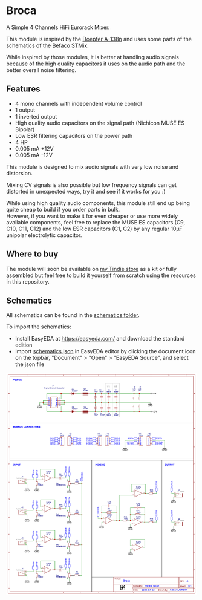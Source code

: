 # Broca

A Simple 4 Channels HiFi Eurorack Mixer.

This module is inspired by the [Doepfer A-138n](https://doepfer.de/a138n.htm) and uses some parts of the schematics of the [Befaco STMix](https://www.befaco.org/stmix/).

While inspired by those modules, it is better at handling audio signals because of the high quality capacitors it uses on the audio path and the better overall noise filtering.  

## Features

- 4 mono channels with independent volume control
- 1 output
- 1 inverted output
- High quality audio capacitors on the signal path (Nichicon MUSE ES Bipolar)
- Low ESR filtering capacitors on the power path
- 4 HP
- 0.005 mA +12V
- 0.005 mA -12V

This module is designed to mix audio signals with very low noise and distorsion.

Mixing CV signals is also possible but low frequency signals can get distorted in unexpected ways, try it and see if it works for you :)

While using high quality audio components, this module still end up being quite cheap to build if you order parts in bulk.  
However, if you want to make it for even cheaper or use more widely available components, feel free to replace the MUSE ES capacitors (C9, C10, C11, C12) and the low ESR capacitors (C1, C2) by any regular 10µF unipolar electrolytic capacitor.

## Where to buy

The module will soon be available on [my Tindie store](https://www.tindie.com/stores/mentalnoise/) as a kit or fully assembled but feel free to build it yourself from scratch using the resources in this repository.

## Schematics

All schematics can be found in the [schematics folder](./schematics).

To import the schematics:
- Install EasyEDA at https://easyeda.com/ and download the standard edition
- Import [schematics.json](./schematics/schematics.json) in EasyEDA editor by clicking the document icon on the topbar, "Document" > "Open" > "EasyEDA Source", and select the json file

![Broca - Mental Noise - Schematics](./schematics/broca.png)